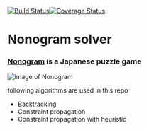 [![Build Status](https://travis-ci.org/pythonik/Nonogram-game-solver.svg?branch=master)](https://travis-ci.org/pythonik/Nonogram-game-solver)[![Coverage Status](https://coveralls.io/repos/pythonik/Nonogram-game-solver/badge.svg)](https://coveralls.io/r/pythonik/Nonogram-game-solver)
# Nonogram solver 
### [Nonogram](http://en.wikipedia.org/wiki/Nonogram) is a Japanese puzzle game
![image of Nonogram](https://lh3.ggpht.com/pJaWBO4asbr1wTm0sURxr2sdcVVjbf-jX06Sa7nKjLdsV_tilJ2Wj1BNYaTHo5pFqO6U=w300)

following algorithms are used in this repo
- Backtracking
- Constraint propagation
- Constraint propagation with heuristic

